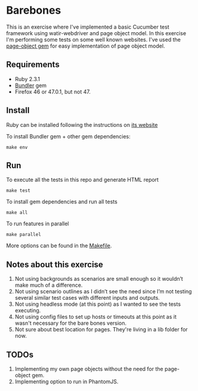 # Barebones

This is an exercise where I've implemented a basic Cucumber test framework using watir-webdriver and page object model. In this exercise I'm performing some tests on some well known websites.
I've used the [page-object gem](https://github.com/cheezy/page-object) for easy implementation of page object model.

## Requirements
- Ruby 2.3.1
- [Bundler](http://bundler.io/) gem
- Firefox 46 or 47.0.1, but not 47.

## Install
Ruby can be installed following the instructions on [its website](https://www.ruby-lang.org/en/documentation/installation/)

To install Bundler gem + other gem dependencies:
```
make env
```

## Run
To execute all the tests in this repo and generate HTML report
```
make test
```
To install gem dependencies and run all tests
```
make all
```
To run features in parallel
```
make parallel
```
More options can be found in the [Makefile](Makefile).

## Notes about this exercise

1. Not using backgrounds as scenarios are small enough so it wouldn’t make much of a difference.
2. Not using scenario outlines as I didn’t see the need since I’m not testing several similar test cases with different inputs and outputs.
3. Not using headless mode (at this point) as I wanted to see the tests executing.
4. Not using config files to set up hosts or timeouts at this point as it wasn't necessary for the bare bones version.
5. Not sure about best location for pages. They're living in a lib folder for now.

## TODOs

1. Implementing my own page objects without the need for the page-object gem.
2. Implementing option to run in PhantomJS.
